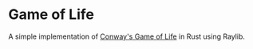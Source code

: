 # Game of Life
A simple implementation of [Conway's Game of Life](https://en.wikipedia.org/wiki/Conway%27s_Game_of_Life) in Rust using Raylib.
